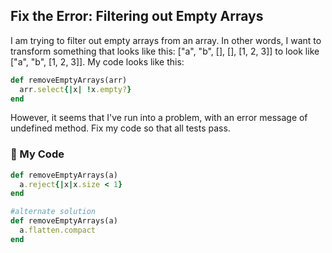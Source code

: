 ## Fix the Error: Filtering out Empty Arrays
I am trying to filter out empty arrays from an array. In other words, I want to transform something that looks like this: ["a", "b", [], [], [1, 2, 3]] to look like ["a", "b", [1, 2, 3]]. My code looks like this:
```ruby
def removeEmptyArrays(arr)
  arr.select{|x| !x.empty?}
end
```
However, it seems that I've run into a problem, with an error message of undefined method. Fix my code so that all tests pass.

### :key: My Code
```ruby
def removeEmptyArrays(a)
  a.reject{|x|x.size < 1}
end

#alternate solution
def removeEmptyArrays(a)
  a.flatten.compact
end
```
